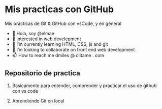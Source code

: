 # Mis practicas con GitHub
Mis practicas de Git & GitHub con vsCode, y en general
- 👋 Hola, soy @elmae
- 👀 interested in web develepment
- 🌱 I’m currently learning HTML, CSS, js and git
- 💞️ I’m looking to collaborate on front end web development
- 📫 How to reach me dmiles @ olitame . com


## Repositorio de practica  
 
1. Basicamente para entender, comprender y practicar el uso de github con vs code  

2. Aprendiendo Git en local

